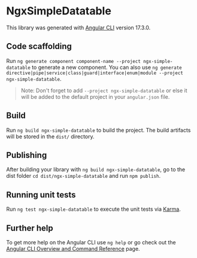 # NgxSimpleDatatable

This library was generated with [Angular CLI](https://github.com/angular/angular-cli) version 17.3.0.

## Code scaffolding

Run `ng generate component component-name --project ngx-simple-datatable` to generate a new component. You can also use `ng generate directive|pipe|service|class|guard|interface|enum|module --project ngx-simple-datatable`.
> Note: Don't forget to add `--project ngx-simple-datatable` or else it will be added to the default project in your `angular.json` file. 

## Build

Run `ng build ngx-simple-datatable` to build the project. The build artifacts will be stored in the `dist/` directory.

## Publishing

After building your library with `ng build ngx-simple-datatable`, go to the dist folder `cd dist/ngx-simple-datatable` and run `npm publish`.

## Running unit tests

Run `ng test ngx-simple-datatable` to execute the unit tests via [Karma](https://karma-runner.github.io).

## Further help

To get more help on the Angular CLI use `ng help` or go check out the [Angular CLI Overview and Command Reference](https://angular.io/cli) page.
